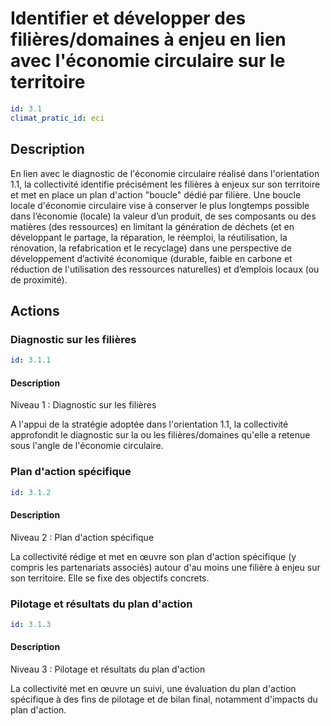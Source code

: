 # Identifier et développer des filières/domaines à enjeu en lien avec l'économie circulaire sur le territoire
```yaml
id: 3.1
climat_pratic_id: eci
```
## Description
En lien avec le diagnostic de l'économie circulaire réalisé dans l'orientation 1.1, la collectivité identifie précisément les filières à enjeux sur son territoire et met en place un plan d'action "boucle" dédié par filière. Une boucle locale d'économie circulaire vise à conserver le plus longtemps possible dans l’économie (locale) la valeur d’un produit, de ses composants ou des matières (des ressources) en limitant la génération de déchets (et en développant le partage, la réparation, le réemploi, la réutilisation, la rénovation, la refabrication et le recyclage) dans une perspective de développement d’activité économique  (durable, faible en carbone et réduction de l'utilisation des ressources naturelles) et d’emplois locaux (ou de proximité).


## Actions
### Diagnostic sur les filières
```yaml
id: 3.1.1
```
#### Description
Niveau 1 : Diagnostic sur les filières

A l'appui de la stratégie adoptée dans l'orientation 1.1, la collectivité approfondit le diagnostic sur la ou les filières/domaines qu'elle a retenue sous l'angle de l'économie circulaire.



### Plan d'action spécifique
```yaml
id: 3.1.2
```
#### Description
Niveau 2 : Plan d'action spécifique

La collectivité rédige et met en œuvre son plan d'action spécifique (y compris les partenariats associés) autour d'au moins une filière à enjeu sur son territoire.  Elle se fixe des objectifs concrets.



### Pilotage et résultats du plan d'action
```yaml
id: 3.1.3
```
#### Description
Niveau 3 : Pilotage et résultats du plan d'action

La collectivité met en œuvre un suivi, une évaluation du plan d'action spécifique à des fins de pilotage et de bilan final, notamment d'impacts du plan d'action.



